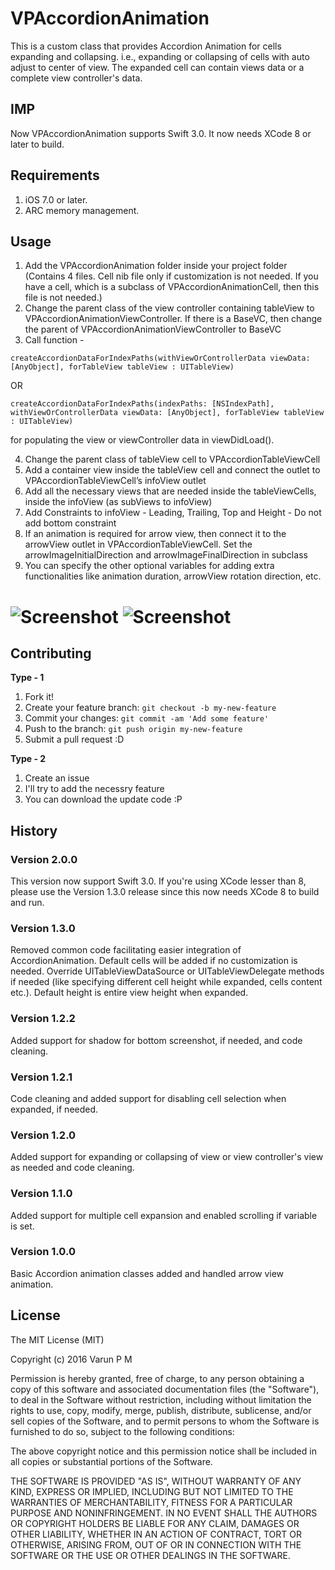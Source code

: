 # VPAccordionAnimation

This is a custom class that provides Accordion Animation for cells expanding and collapsing. i.e., expanding or collapsing of cells with auto adjust to center of view. The expanded cell can contain views data or a complete view controller's data.

## IMP

Now VPAccordionAnimation supports Swift 3.0. It now needs XCode 8 or later to build.

## Requirements

1. iOS 7.0 or later.
2. ARC memory management.

## Usage

1. Add the VPAccordionAnimation folder inside your project folder (Contains 4 files. Cell nib file only if customization is not needed. If you have a cell, which is a subclass of VPAccordionAnimationCell, then this file is not needed.)
2. Change the parent class of the view controller containing tableView to VPAccordionAnimationViewController. If there is a BaseVC, then change the parent of VPAccordionAnimationViewController to BaseVC
3. Call function - 

`createAccordionDataForIndexPaths(withViewOrControllerData viewData: [AnyObject], forTableView tableView : UITableView)`

OR

`createAccordionDataForIndexPaths(indexPaths: [NSIndexPath], withViewOrControllerData viewData: [AnyObject], forTableView tableView : UITableView)`

for populating the view or viewController data in viewDidLoad().

4. Change the parent class of tableView cell to VPAccordionTableViewCell
5. Add a container view inside the tableView cell and connect the outlet to VPAccordionTableViewCell’s infoView outlet
6. Add all the necessary views that are needed inside the tableViewCells, inside the infoView (as subViews to infoView)
7. Add Constraints to infoView - Leading, Trailing, Top and Height - Do not add bottom constraint
8. If an animation is required for arrow view, then connect it to the arrowView outlet in VPAccordionTableViewCell. Set the arrowImageInitialDirection and arrowImageFinalDirection in subclass
9. You can specify the other optional variables for adding extra functionalities like animation duration, arrowView rotation direction, etc.

# ![Screenshot](/VPAccordionAnimation-Screenshot1.png) ![Screenshot](/VPAccordionAnimation-Screenshot2.png)

## Contributing
**Type - 1**

1. Fork it!
2. Create your feature branch: `git checkout -b my-new-feature`
3. Commit your changes: `git commit -am 'Add some feature'`
4. Push to the branch: `git push origin my-new-feature`
5. Submit a pull request :D

**Type - 2**

1. Create an issue
2. I'll try to add the necessry feature
3. You can download the update code :P

## History

### Version 2.0.0
This version now support Swift 3.0. If you're using XCode lesser than 8, please use the Version 1.3.0 release since this now needs XCode 8 to build and run.

### Version 1.3.0
Removed common code facilitating easier integration of AccordionAnimation. Default cells will be added if no customization is needed. Override UITableViewDataSource or UITableViewDelegate methods if needed (like specifying different cell height while expanded, cells content etc.). Default height is entire view height when expanded.

### Version 1.2.2
Added support for shadow for bottom screenshot, if needed, and code cleaning.

### Version 1.2.1
Code cleaning and added support for disabling cell selection when expanded, if needed.

### Version 1.2.0
Added support for expanding or collapsing of view or view controller's view as needed and code cleaning.

### Version 1.1.0
Added support for multiple cell expansion and enabled scrolling if variable is set.

### Version 1.0.0
Basic Accordion animation classes added and handled arrow view animation.

## License
The MIT License (MIT)

Copyright (c) 2016 Varun P M

Permission is hereby granted, free of charge, to any person obtaining a copy
of this software and associated documentation files (the "Software"), to deal
in the Software without restriction, including without limitation the rights
to use, copy, modify, merge, publish, distribute, sublicense, and/or sell
copies of the Software, and to permit persons to whom the Software is
furnished to do so, subject to the following conditions:

The above copyright notice and this permission notice shall be included in all
copies or substantial portions of the Software.

THE SOFTWARE IS PROVIDED "AS IS", WITHOUT WARRANTY OF ANY KIND, EXPRESS OR
IMPLIED, INCLUDING BUT NOT LIMITED TO THE WARRANTIES OF MERCHANTABILITY,
FITNESS FOR A PARTICULAR PURPOSE AND NONINFRINGEMENT. IN NO EVENT SHALL THE
AUTHORS OR COPYRIGHT HOLDERS BE LIABLE FOR ANY CLAIM, DAMAGES OR OTHER
LIABILITY, WHETHER IN AN ACTION OF CONTRACT, TORT OR OTHERWISE, ARISING FROM,
OUT OF OR IN CONNECTION WITH THE SOFTWARE OR THE USE OR OTHER DEALINGS IN THE
SOFTWARE.
